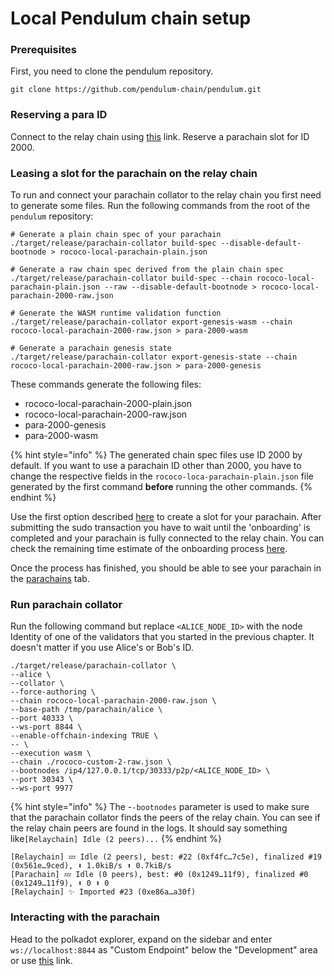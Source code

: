 # Local Pendulum chain setup

### Prerequisites

First, you need to clone the pendulum repository.&#x20;

```
git clone https://github.com/pendulum-chain/pendulum.git
```

### Reserving a para ID

Connect to the relay chain using [this](https://polkadot.js.org/apps/?rpc=ws%3A%2F%2F127.0.0.1%3A9944#/parachains/parathreads) link. Reserve a parachain slot for ID 2000.&#x20;

### Leasing a slot for the parachain on the relay chain

To run and connect your parachain collator to the relay chain you first need to generate some files. Run the following commands from the root of the `pendulum` repository:

```
# Generate a plain chain spec of your parachain
./target/release/parachain-collator build-spec --disable-default-bootnode > rococo-local-parachain-plain.json

# Generate a raw chain spec derived from the plain chain spec
./target/release/parachain-collator build-spec --chain rococo-local-parachain-plain.json --raw --disable-default-bootnode > rococo-local-parachain-2000-raw.json

# Generate the WASM runtime validation function
./target/release/parachain-collator export-genesis-wasm --chain rococo-local-parachain-2000-raw.json > para-2000-wasm

# Generate a parachain genesis state
./target/release/parachain-collator export-genesis-state --chain rococo-local-parachain-2000-raw.json > para-2000-genesis
```

These commands generate the following files:&#x20;

* rococo-local-parachain-2000-plain.json
* rococo-local-parachain-2000-raw.json
* para-2000-genesis
* para-2000-wasm

{% hint style="info" %}
The generated chain spec files use ID 2000 by default. If you want to use a parachain ID other than 2000, you have to change the respective fields in the `rococo-loca-parachain-plain.json` file generated by the first command **before** running the other commands.&#x20;
{% endhint %}

Use the first option described [here](https://docs.substrate.io/tutorials/v3/cumulus/connect-parachain/#register-using-sudo) to create a slot for your parachain. After submitting the sudo transaction you have to wait until the 'onboarding' is completed and your parachain is fully connected to the relay chain. You can check the remaining time estimate of the onboarding process [here](https://polkadot.js.org/apps/?rpc=ws%3A%2F%2F127.0.0.1%3A9944#/parachains/parathreads).&#x20;

Once the process has finished, you should be able to see your parachain in the [parachains](https://polkadot.js.org/apps/?rpc=ws%3A%2F%2F127.0.0.1%3A9944#/parachains) tab.

### **Run parachain collator**

Run the following command but replace `<ALICE_NODE_ID>` with the node Identity of one of the validators that you started in the previous chapter. It doesn't matter if you use Alice's or Bob's ID.

```
./target/release/parachain-collator \
--alice \
--collator \
--force-authoring \
--chain rococo-local-parachain-2000-raw.json \
--base-path /tmp/parachain/alice \
--port 40333 \
--ws-port 8844 \
--enable-offchain-indexing TRUE \
-- \
--execution wasm \
--chain ./rococo-custom-2-raw.json \
--bootnodes /ip4/127.0.0.1/tcp/30333/p2p/<ALICE_NODE_ID> \
--port 30343 \
--ws-port 9977

```

{% hint style="info" %}
The -`-bootnodes` parameter is used to make sure that the parachain collator finds the peers of the relay chain. You can see if the relay chain peers are found in the logs. It should say something like`[Relaychain] Idle (2 peers)...`
{% endhint %}

```
[Relaychain] 💤 Idle (2 peers), best: #22 (0xf4fc…7c5e), finalized #19 (0x561e…9ced), ⬇ 1.0kiB/s ⬆ 0.7kiB/s    
[Parachain] 💤 Idle (0 peers), best: #0 (0x1249…11f9), finalized #0 (0x1249…11f9), ⬇ 0 ⬆ 0    
[Relaychain] ✨ Imported #23 (0xe86a…a30f)
```



### Interacting with the parachain

Head to the polkadot explorer, expand on the sidebar and enter `ws://localhost:8844` as "Custom Endpoint" below the "Development" area or use [this](https://polkadot.js.org/apps/?rpc=ws%3A%2F%2Flocalhost%3A8844#/explorer) link.
